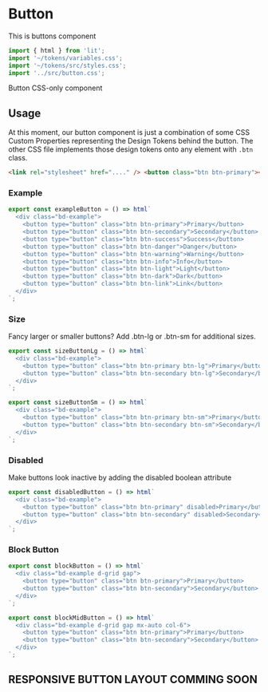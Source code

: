 # Button

This is buttons component

```js script
import { html } from 'lit';
import '~/tokens/variables.css';
import '~/tokens/src/styles.css';
import '../src/button.css';
```

Button CSS-only component

## Usage

At this moment, our button component is just a combination of some CSS Custom Properties representing the Design Tokens behind the button.
The other CSS file implements those design tokens onto any element with `.btn` class.

```html
<link rel="stylesheet" href="...." /> <button class="btn btn-primary"></button>
```

### Example

```js preview-story
export const exampleButton = () => html`
  <div class="bd-example">
    <button type="button" class="btn btn-primary">Primary</button>
    <button type="button" class="btn btn-secondary">Secondary</button>
    <button type="button" class="btn btn-success">Success</button>
    <button type="button" class="btn btn-danger">Danger</button>
    <button type="button" class="btn btn-warning">Warning</button>
    <button type="button" class="btn btn-info">Info</button>
    <button type="button" class="btn btn-light">Light</button>
    <button type="button" class="btn btn-dark">Dark</button>
    <button type="button" class="btn btn-link">Link</button>
  </div>
`;
```

### Size

Fancy larger or smaller buttons? Add <span class="code">.btn-lg</span> or <span class="code">.btn-sm</span> for additional sizes.

```js preview-story
export const sizeButtonLg = () => html`
  <div class="bd-example">
    <button type="button" class="btn btn-primary btn-lg">Primary</button>
    <button type="button" class="btn btn-secondary btn-lg">Secondary</button>
  </div>
`;
```

```js preview-story
export const sizeButtonSm = () => html`
  <div class="bd-example">
    <button type="button" class="btn btn-primary btn-sm">Primary</button>
    <button type="button" class="btn btn-secondary btn-sm">Secondary</button>
  </div>
`;
```

### Disabled

Make buttons look inactive by adding the <span class="code">disabled</span> boolean attribute

```js preview-story
export const disabledButton = () => html`
  <div class="bd-example">
    <button type="button" class="btn btn-primary" disabled>Primary</button>
    <button type="button" class="btn btn-secondary" disabled>Secondary</button>
  </div>
`;
```

### Block Button

```js preview-story
export const blockButton = () => html`
  <div class="bd-example d-grid gap">
    <button type="button" class="btn btn-primary">Primary</button>
    <button type="button" class="btn btn-secondary">Secondary</button>
  </div>
`;
```

```js preview-story
export const blockMidButton = () => html`
  <div class="bd-example d-grid gap mx-auto col-6">
    <button type="button" class="btn btn-primary">Primary</button>
    <button type="button" class="btn btn-secondary">Secondary</button>
  </div>
`;
```

## RESPONSIVE BUTTON LAYOUT COMMING SOON
